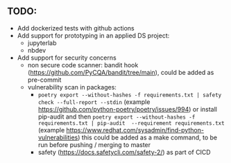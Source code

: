 ## TODO:
- Add dockerized tests with github actions
- Add support for prototyping in an applied DS project:
  - jupyterlab
  - nbdev
- Add support for security concerns
  - non secure code scanner: bandit hook (https://github.com/PyCQA/bandit/tree/main), could be added as pre-commit
  - vulnerability scan in packages:
    - `poetry export --without-hashes -f requirements.txt | safety check --full-report --stdin` (example https://github.com/python-poetry/poetry/issues/994) or install pip-audit and then   `poetry export --without-hashes -f requirements.txt | pip-audit  --requirement requirements.txt` (example https://www.redhat.com/sysadmin/find-python-vulnerabilities) this could be added as a make command, to be run before pushing / merging to master
    - safety (https://docs.safetycli.com/safety-2/) as part of CICD
